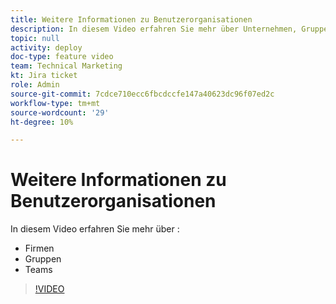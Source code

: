 ```yaml
---
title: Weitere Informationen zu Benutzerorganisationen
description: In diesem Video erfahren Sie mehr über Unternehmen, Gruppen und Teams.
topic: null
activity: deploy
doc-type: feature video
team: Technical Marketing
kt: Jira ticket
role: Admin
source-git-commit: 7cdce710ecc6fbcdccfe147a40623dc96f07ed2c
workflow-type: tm+mt
source-wordcount: '29'
ht-degree: 10%

---
```


# Weitere Informationen zu Benutzerorganisationen

In diesem Video erfahren Sie mehr über :

* Firmen
* Gruppen
* Teams

>[!VIDEO](https://video.tv.adobe.com/v/335068/?quality=12)
